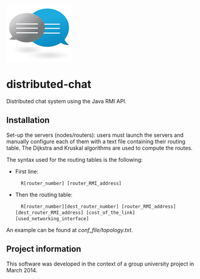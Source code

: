 ![distributed-chat](images/distributed-chat_logo.png)
# distributed-chat
Distributed chat system using the Java RMI API. 

## Installation
Set-up the servers (nodes/routers): users must launch the servers and manually configure each of them with a text file containing their routing table. The Dijkstra and Kruskal algorithms are used to compute the routes.

The syntax used for the routing tables is the following:
* First line: 

		R[router_number] [router_RMI_address]
		
* Then the routing table: 

		R[router_number][dest_router_number] [router_RMI_address] [dest_router_RMI_address] [cost_of_the_link] [used_networking_interface]
		
An example can be found at *conf_file/topology.txt*. 

## Project information
This software was developed in the context of a group university project in March 2014.	
